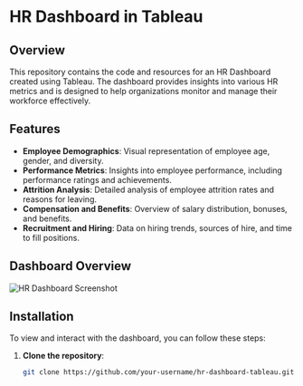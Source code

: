 # HR Dashboard in Tableau

## Overview
This repository contains the code and resources for an HR Dashboard created using Tableau. The dashboard provides insights into various HR metrics and is designed to help organizations monitor and manage their workforce effectively.

## Features
- **Employee Demographics**: Visual representation of employee age, gender, and diversity.
- **Performance Metrics**: Insights into employee performance, including performance ratings and achievements.
- **Attrition Analysis**: Detailed analysis of employee attrition rates and reasons for leaving.
- **Compensation and Benefits**: Overview of salary distribution, bonuses, and benefits.
- **Recruitment and Hiring**: Data on hiring trends, sources of hire, and time to fill positions.

## Dashboard Overview
![HR Dashboard Screenshot](link-to-screenshot)

## Installation
To view and interact with the dashboard, you can follow these steps:

1. **Clone the repository**:
   ```sh
   git clone https://github.com/your-username/hr-dashboard-tableau.git
